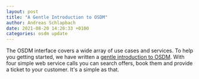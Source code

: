 ```yaml
---
layout: post
title: "A Gentle Introduction to OSDM"
author: Andreas Schlapbach
date: 2021-08-20 14:20:33 +0100
categories: osdm update
---
```


The OSDM interface covers a wide array of use cases and services. To help you getting started, we have written a [gentle introduction to OSDM](https://osdm.io/OSDM/spec/getting-started/). With four simple web service calls you can search offers, book them and provide a ticket to your customer. It's a simple as that.
